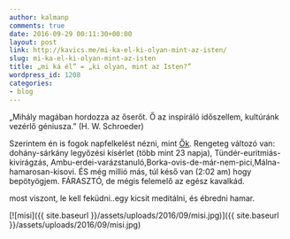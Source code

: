 ```yaml
---
author: kalmanp
comments: true
date: 2016-09-29 00:11:30+00:00
layout: post
link: http://kavics.me/mi-ka-el-ki-olyan-mint-az-isten/
slug: mi-ka-el-ki-olyan-mint-az-isten
title: „mi ká él” = „ki olyan, mint az Isten?”
wordpress_id: 1208
categories:
- blog
---
```


„Mihály magában hordozza az őserőt. Ő az inspiráló időszellem, kultúránk vezérlő géniusza.” (H. W. Schroeder)

Szerintem én is fogok napfelkelést nézni, mint [Ők](http://waldorf-godollo.hu/szent-mihaly-unnepe/). Rengeteg változó van: dohány-sárkány legyőzési kísérlet (több mint 23 napja), Tündér-euritmiás-kivirágzás, Ambu-erdei-varázstanuló,Borka-ovis-de-már-nem-pici,Málna-hamarosan-kisovi. ÉS még millió más, túl késő van (2:02 am) hogy bepötyögjem. FÁRASZTÓ, de mégis felemelő az egész kavalkád.

most viszont, le kell feküdni..egy kicsit meditálni, és ébredni hamar.

[![misi]({{ site.baseurl }}/assets/uploads/2016/09/misi.jpg)]({{ site.baseurl }}/assets/uploads/2016/09/misi.jpg)

